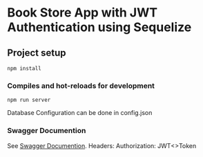# Book Store App with JWT Authentication using Sequelize


## Project setup
```
npm install
```

### Compiles and hot-reloads for development
```
npm run server
```
Database Configuration can be done in config.json 

### Swagger Documention
See [Swagger Documention](https://app.swaggerhub.com/apis/VinodPula26/BookApp/1.0.0#/).
Headers: Authorization: JWT<>Token 


